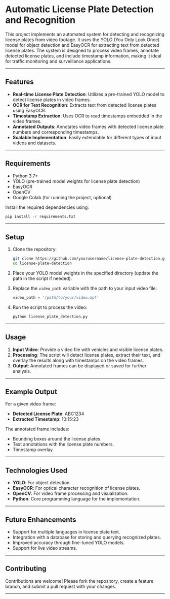 # Automatic License Plate Detection and Recognition

This project implements an automated system for detecting and recognizing license plates from video footage. It uses the YOLO (You Only Look Once) model for object detection and EasyOCR for extracting text from detected license plates. The system is designed to process video frames, annotate detected license plates, and include timestamp information, making it ideal for traffic monitoring and surveillance applications.

---

## Features

- **Real-time License Plate Detection**: Utilizes a pre-trained YOLO model to detect license plates in video frames.
- **OCR for Text Recognition**: Extracts text from detected license plates using EasyOCR.
- **Timestamp Extraction**: Uses OCR to read timestamps embedded in the video frames.
- **Annotated Outputs**: Annotates video frames with detected license plate numbers and corresponding timestamps.
- **Scalable Implementation**: Easily extendable for different types of input videos and datasets.

---

## Requirements

- Python 3.7+
- YOLO (pre-trained model weights for license plate detection)
- EasyOCR
- OpenCV
- Google Colab (for running the project, optional)

Install the required dependencies using:
```bash
pip install -r requirements.txt
```

---

## Setup

1. Clone the repository:
   ```bash
   git clone https://github.com/yourusername/license-plate-detection.git
   cd license-plate-detection
   ```

2. Place your YOLO model weights in the specified directory (update the path in the script if needed).

3. Replace the `video_path` variable with the path to your input video file:
   ```python
   video_path = '/path/to/your/video.mp4'
   ```

4. Run the script to process the video:
   ```bash
   python license_plate_detection.py
   ```

---

## Usage

1. **Input Video**: Provide a video file with vehicles and visible license plates.
2. **Processing**: The script will detect license plates, extract their text, and overlay the results along with timestamps on the video frames.
3. **Output**: Annotated frames can be displayed or saved for further analysis.

---

## Example Output

For a given video frame:
- **Detected License Plate**: ABC1234
- **Extracted Timestamp**: 10:15:23

The annotated frame includes:
- Bounding boxes around the license plates.
- Text annotations with the license plate numbers.
- Timestamp overlay.

---

## Technologies Used

- **YOLO**: For object detection.
- **EasyOCR**: For optical character recognition of license plates.
- **OpenCV**: For video frame processing and visualization.
- **Python**: Core programming language for the implementation.

---

## Future Enhancements

- Support for multiple languages in license plate text.
- Integration with a database for storing and querying recognized plates.
- Improved accuracy through fine-tuned YOLO models.
- Support for live video streams.

---

## Contributing

Contributions are welcome! Please fork the repository, create a feature branch, and submit a pull request with your changes.

---
